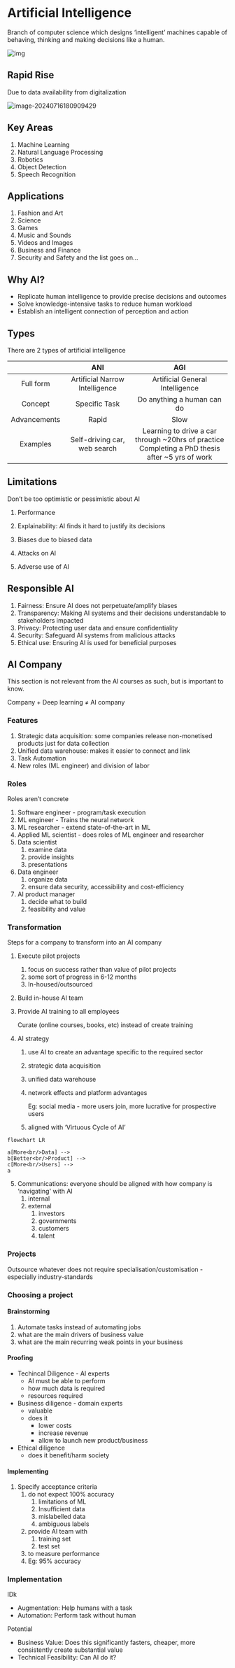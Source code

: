 # Artificial Intelligence

Branch of computer science which designs ‘intelligent’ machines capable of behaving, thinking and making decisions like a human.

![img](./../assets/overview_ai_ml_dl_ds.svg)

## Rapid Rise

Due to data availability from digitalization

![image-20240716180909429](./assets/image-20240716180909429.png)

## Key Areas

1. Machine Learning
2. Natural Language Processing
3. Robotics
4. Object Detection
5. Speech Recognition

## Applications

1. Fashion and Art
2. Science
3. Games
4. Music and Sounds
5. Videos and Images  
6. Business and Finance
7. Security and Safety and the list goes on...

## Why AI?

- Replicate human intelligence to provide precise decisions and outcomes
- Solve knowledge-intensive tasks to reduce human workload
- Establish an intelligent connection of perception and action

## Types

There are 2 types of artificial intelligence

|              |              ANI               |                             AGI                              |
| :----------: | :----------------------------: | :----------------------------------------------------------: |
|  Full form   | Artificial Narrow Intelligence |               Artificial General Intelligence                |
|   Concept    |         Specific Task          |                  Do anything a human can do                  |
| Advancements |             Rapid              |                             Slow                             |
|   Examples   |  Self-driving car, web search  | Learning to drive a car through ~20hrs of practice<br />Completing a PhD thesis after ~5 yrs of work |

## Limitations

Don’t be too optimistic or pessimistic about AI

1. Performance
2. Explainability: AI finds it hard to justify its decisions
   
3. Biases due to biased data
4. Attacks on AI
5. Adverse use of AI

## Responsible AI

1. Fairness: Ensure AI does not perpetuate/amplify biases
2. Transparency: Making AI systems and their decisions understandable to stakeholders impacted
3. Privacy: Protecting user data and ensure confidentiality
4. Security: Safeguard AI systems from malicious attacks
5. Ethical use: Ensuring AI is used for beneficial purposes

## AI Company

This section is not relevant from the AI courses as such, but is important to know.

Company + Deep learning $\ne$ AI company

### Features

1. Strategic data acquisition: some companies release non-monetised products just for data collection
2. Unified data warehouse: makes it easier to connect and link
3. Task Automation
4. New roles (ML engineer) and division of labor

### Roles

Roles aren’t concrete

1. Software engineer - program/task execution
2. ML engineer - Trains the neural network
3. ML researcher - extend state-of-the-art in ML
4. Applied ML scientist - does roles of ML engineer and researcher
5. Data scientist
   1. examine data
   2. provide insights
   3. presentations
6. Data engineer
   1. organize data
   2. ensure data security, accessibility and cost-efficiency
7. AI product manager
   1. decide what to build
   2. feasibility and value

### Transformation

Steps for a company to transform into an AI company

1. Execute pilot projects

   1. focus on success rather than value of pilot projects
   2. some sort of progress in 6-12 months
   3. In-housed/outsourced
2. Build in-house AI team
3. Provide AI training to all employees

   Curate (online courses, books, etc) instead of create training
4. AI strategy
   1. use AI to create an advantage specific to the required sector
   2. strategic data acquisition
   
   3. unified data warehouse
   
   4. network effects and platform advantages
   
      Eg: social media - more users join, more lucrative for prospective users
   
   5. aligned with ‘Virtuous Cycle of AI’

```mermaid
flowchart LR
      
a[More<br/>Data] -->
b[Better<br/>Product] -->
c[More<br/>Users] -->
a
```

5. Communications:
   everyone should be aligned with how company is ‘navigating' with AI
   1. internal
   2. external
      1. investors
      2. governments
      3. customers
      4. talent

### Projects

Outsource whatever does not require specialisation/customisation - especially industry-standards

### Choosing a project

#### Brainstorming

1. Automate tasks instead of automating jobs
2. what are the main drivers of business value
3. what are the main recurring weak points in your business

#### Proofing

- Techincal Diligence - AI experts
  - AI must be able to perform
  - how much data is required
  - resources required
- Business diligence - domain experts
  - valuable
  - does it
    - lower costs
    - increase revenue
    - allow to launch new product/business
- Ethical diligence
  - does it benefit/harm society

#### Implementing

1. Specify acceptance criteria
   1. do not expect 100% accuracy
      1. limitations of ML
      2. Insufficient data
      3. mislabelled data
      4. ambiguous labels
   2. provide AI team with 
      1. training set
      2. test set
   3. to measure performance
   4. Eg: 95% accuracy

### Implementation

IDk

- Augmentation: Help humans with a task
- Automation: Perform task without human

Potential

- Business Value: Does this significantly fasters, cheaper, more consistently create substantial value
- Technical Feasibility: Can AI do it?